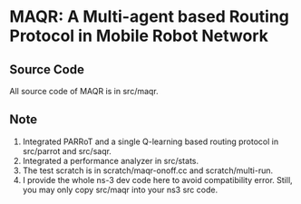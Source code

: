 
MAQR: A Multi-agent based Routing Protocol in Mobile Robot Network
================================

## Source Code
All source code of MAQR is in src/maqr.

## Note
1) Integrated PARRoT and a single Q-learning based routing protocol in src/parrot and src/saqr.
2) Integrated a performance analyzer in src/stats.
3) The test scratch is in scratch/maqr-onoff.cc and scratch/multi-run.
4) I provide the whole ns-3 dev code here to avoid compatibility error. Still, you may only copy src/maqr into your ns3 src code.
